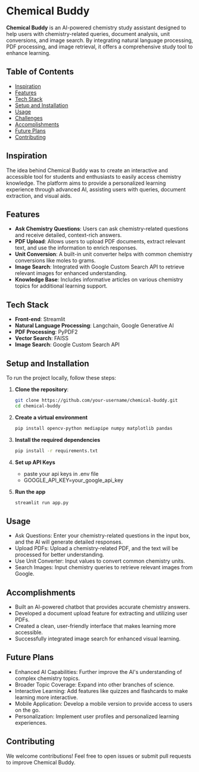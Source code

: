 # Chemical Buddy

**Chemical Buddy** is an AI-powered chemistry study assistant designed to help users with chemistry-related queries, document analysis, unit conversions, and image search. By integrating natural language processing, PDF processing, and image retrieval, it offers a comprehensive study tool to enhance learning.

## Table of Contents
- [Inspiration](#inspiration)
- [Features](#features)
- [Tech Stack](#tech-stack)
- [Setup and Installation](#setup-and-installation)
- [Usage](#usage)
- [Challenges](#challenges)
- [Accomplishments](#accomplishments)
- [Future Plans](#future-plans)
- [Contributing](#contributing)

## Inspiration
The idea behind Chemical Buddy was to create an interactive and accessible tool for students and enthusiasts to easily access chemistry knowledge. The platform aims to provide a personalized learning experience through advanced AI, assisting users with queries, document extraction, and visual aids.

## Features
- **Ask Chemistry Questions**: Users can ask chemistry-related questions and receive detailed, context-rich answers.
- **PDF Upload**: Allows users to upload PDF documents, extract relevant text, and use the information to enrich responses.
- **Unit Conversion**: A built-in unit converter helps with common chemistry conversions like moles to grams.
- **Image Search**: Integrated with Google Custom Search API to retrieve relevant images for enhanced understanding.
- **Knowledge Base**: Includes informative articles on various chemistry topics for additional learning support.

## Tech Stack
- **Front-end**: Streamlit
- **Natural Language Processing**: Langchain, Google Generative AI
- **PDF Processing**: PyPDF2
- **Vector Search**: FAISS
- **Image Search**: Google Custom Search API

## Setup and Installation

To run the project locally, follow these steps:

1. **Clone the repository**:
   ```bash
   git clone https://github.com/your-username/chemical-buddy.git
   cd chemical-buddy
   ```

2. **Create a virtual environment**
   ```bash
   pip install opencv-python mediapipe numpy matplotlib pandas
   ```
3. **Install the required dependencies**
   ```bash
   pip install -r requirements.txt
   ```
4. **Set up API Keys**
   - paste your api keys in .env file
   - GOOGLE_API_KEY=your_google_api_key
     
5. **Run the app**
   ```bash
   streamlit run app.py
   ```

## Usage
- Ask Questions: Enter your chemistry-related questions in the input box, and the AI will generate detailed responses.
- Upload PDFs: Upload a chemistry-related PDF, and the text will be processed for better understanding.
- Use Unit Converter: Input values to convert common chemistry units.
- Search Images: Input chemistry queries to retrieve relevant images from Google.

## Accomplishments
- Built an AI-powered chatbot that provides accurate chemistry answers.
- Developed a document upload feature for extracting and utilizing user PDFs.
- Created a clean, user-friendly interface that makes learning more accessible.
- Successfully integrated image search for enhanced visual learning.

## Future Plans

- Enhanced AI Capabilities: Further improve the AI's understanding of complex chemistry topics.
- Broader Topic Coverage: Expand into other branches of science.
- Interactive Learning: Add features like quizzes and flashcards to make learning more interactive.
- Mobile Application: Develop a mobile version to provide access to users on the go.
- Personalization: Implement user profiles and personalized learning experiences.

## Contributing

We welcome contributions! Feel free to open issues or submit pull requests to improve Chemical Buddy.

